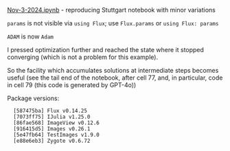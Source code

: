 [Nov-3-2024.ipynb](Nov-3-2024.ipynb) - reproducing Stuttgart notebook with minor variations

`params` is not visible via `using Flux`; use `Flux.params` or `using Flux: params`

`ADAM` is now `Adam`

I pressed optimization further and reached the state where it stopped converging (which is not a problem for this example).

So the facility which accumulates solutions at intermediate steps becomes useful (see the tail end of the notebook, after cell 77, and, in particular, code in cell 79 (this code is generated by GPT-4o))

Package versions:

```
  [587475ba] Flux v0.14.25
  [7073ff75] IJulia v1.25.0
  [86fae568] ImageView v0.12.6
  [916415d5] Images v0.26.1
  [5e47fb64] TestImages v1.9.0
  [e88e6eb3] Zygote v0.6.72
```
